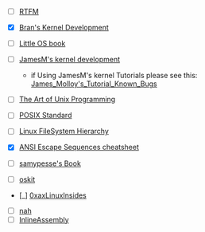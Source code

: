 - [ ] [RTFM](https://software.intel.com/content/www/us/en/develop/download/intel-64-and-ia-32-architectures-sdm-combined-volumes-3a-3b-3c-and-3d-system-programming-guide.html)
- [X] [Bran's Kernel Development](http://www.osdever.net/bkerndev/Docs/intro.htm)  
- [ ] [Little OS book](https://littleosbook.github.io/)
- [ ] [JamesM's kernel development](https://archive.is/dWJGu)  
    - if Using JamesM's kernel Tutorials please see this:  
    [James_Molloy's_Tutorial_Known_Bugs](http://wiki.osdev.org/James_Molloy's_Tutorial_Known_Bugs)  

- [ ] [The Art of Unix Programming](http://www.catb.org/~esr/writings/taoup/html/)  
- [ ] [POSIX Standard](https://pubs.opengroup.org/onlinepubs/9699919799/)
- [ ] [Linux FileSystem Hierarchy](https://refspecs.linuxfoundation.org/FHS_3.0/fhs/index.html)
- [X] [ANSI Escape Sequences cheatsheet](https://gist.github.com/ConnerWill/d4b6c776b509add763e17f9f113fd25b)
- [ ] [samypesse's Book](https://samypesse.gitbook.io/how-to-create-an-operating-system)
- [ ] [oskit](https://www-old.cs.utah.edu/flux/oskit/html/oskit-wwwch1.html#x4-30001)
- [_] [0xaxLinuxInsides](https://0xax.gitbooks.io/linux-insides/content/Booting/linux-bootstrap-1.html)

- [ ] [nah](http://www.tcpipguide.com/free/t_toc.htm)
- [ ] [InlineAssembly](https://wiki.osdev.org/Inline_Assembly/Examples#I.2FO_access)
